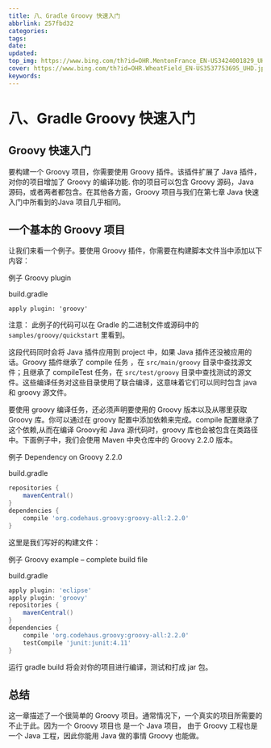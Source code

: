 ```yaml
---
title: 八、Gradle Groovy 快速入门
abbrlink: 257fbd32
categories: 
tags: 
date: 
updated: 
top_img: https://www.bing.com/th?id=OHR.MentonFrance_EN-US3424001829_UHD.jpg
cover: https://www.bing.com/th?id=OHR.WheatField_EN-US3537753695_UHD.jpg
keywords: 
---
```

# 八、Gradle Groovy 快速入门

## Groovy 快速入门

要构建一个 Groovy 项目，你需要使用 Groovy 插件。该插件扩展了 Java 插件，对你的项目增加了 Groovy 的编译功能. 你的项目可以包含 Groovy 源码，Java 源码，或者两者都包含。在其他各方面，Groovy 项目与我们在第七章 Java 快速入门中所看到的Java 项目几乎相同。

## 一个基本的 Groovy 项目

让我们来看一个例子。要使用 Groovy 插件，你需要在构建脚本文件当中添加以下内容：

例子 Groovy plugin

build.gradle

```
apply plugin: 'groovy'   
```

注意： 此例子的代码可以在 Gradle 的二进制文件或源码中的 `samples/groovy/quickstart` 里看到。

这段代码同时会将 Java 插件应用到 project 中，如果 Java 插件还没被应用的话。Groovy 插件继承了 compile 任务 ，在 `src/main/groovy` 目录中查找源文件；且继承了 compileTest 任务，在 `src/test/groovy` 目录中查找测试的源文件。这些编译任务对这些目录使用了联合编译，这意味着它们可以同时包含 java 和 groovy 源文件。

要使用 groovy 编译任务，还必须声明要使用的 Groovy 版本以及从哪里获取 Groovy 库。你可以通过在 groovy 配置中添加依赖来完成。compile 配置继承了这个依赖,从而在编译 Groovy和 Java 源代码时，groovy 库也会被包含在类路径中。下面例子中，我们会使用 Maven 中央仓库中的 Groovy 2.2.0 版本。

例子 Dependency on Groovy 2.2.0

build.gradle

```gradle
repositories {
    mavenCentral()
}
dependencies {
    compile 'org.codehaus.groovy:groovy-all:2.2.0'
}  
```

这里是我们写好的构建文件：

例子 Groovy example – complete build file

build.gradle

```gradle
apply plugin: 'eclipse'
apply plugin: 'groovy'
repositories {
    mavenCentral()
}
dependencies {
    compile 'org.codehaus.groovy:groovy-all:2.2.0'
    testCompile 'junit:junit:4.11'
}  
```

运行 gradle build 将会对你的项目进行编译，测试和打成 jar 包。

## 总结

这一章描述了一个很简单的 Groovy 项目。通常情况下，一个真实的项目所需要的不止于此。因为一个 Groovy 项目也 是一个 Java 项目， 由于 Groovy 工程也是一个 Java 工程，因此你能用 Java 做的事情 Groovy 也能做。